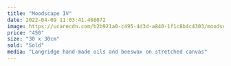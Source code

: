```yaml
---
title: "Moodscape IV"
date: 2022-04-09 11:03:41.468072
image: https://ucarecdn.com/b2b921a0-c495-4d3d-a840-1f1c8b4c4303/moodscape-iv.jpg
price: "450"
size: "30 x 30cm"
sold: "Sold"
media: "Langridge hand-made oils and beeswax on stretched canvas"
---
```


